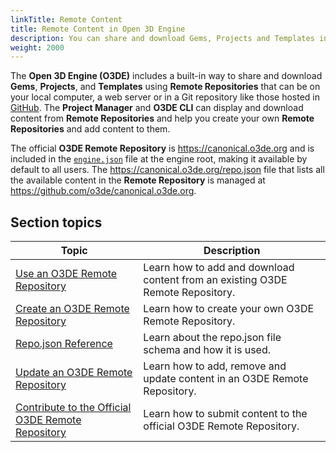 ```yaml
---
linkTitle: Remote Content 
title: Remote Content in Open 3D Engine
description: You can share and download Gems, Projects and Templates in Remote Repositories.
weight: 2000
---
```



The **Open 3D Engine (O3DE)** includes a built-in way to share and download **Gems**, **Projects**, and **Templates** using **Remote Repositories** that can be on your local computer, a web server or in a Git repository like those hosted in [GitHub](https://github.com).  The **Project Manager** and **O3DE CLI** can display and download content from **Remote Repositories** and help you create your own **Remote Repositories** and add content to them.  

The official **O3DE Remote Repository** is https://canonical.o3de.org and is included in the [`engine.json`](https://github.com/o3de/o3de/blob/development/engine.json) file at the engine root, making it available by default to all users.  The https://canonical.o3de.org/repo.json file that lists all the available content in the **Remote Repository** is managed at https://github.com/o3de/canonical.o3de.org. 

## Section topics

| Topic | Description |
| --- | --- |
| [Use an O3DE Remote Repository](use-a-remote-repository) | Learn how to add and download content from an existing O3DE Remote Repository. |
| [Create an O3DE Remote Repository](create-a-remote-repository) | Learn how to create your own O3DE Remote Repository. |
| [Repo.json Reference](repo-json-reference) | Learn about the repo.json file schema and how it is used. |
| [Update an O3DE Remote Repository](update-a-remote-repository) | Learn how to add, remove and update content in an O3DE Remote Repository. |
| [Contribute to the Official O3DE Remote Repository](/docs/contributing/to-official-remote-repository) | Learn how to submit content to the official O3DE Remote Repository. |